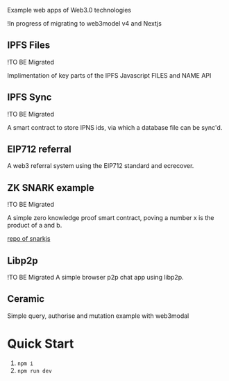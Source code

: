 Example web apps of Web3.0 technologies

!In progress of migrating to web3model v4 and Nextjs

## IPFS Files
!TO BE Migrated

Implimentation of key parts of the IPFS Javascript FILES and NAME API

## IPFS Sync
!TO BE Migrated

A smart contract to store IPNS ids, via which a database file can be sync'd.

## EIP712 referral

A web3 referral system using the EIP712 standard and ecrecover.

## ZK SNARK example
!TO BE Migrated

A simple zero knowledge proof smart contract, poving a number x is the product of a and b.

[repo of snarkjs](https://github.com/iden3/snarkjs)

## Libp2p
!TO BE Migrated
A simple browser p2p chat app using libp2p.

## Ceramic

Simple query, authorise and mutation example with web3modal

# Quick Start

1. `npm i`
2. `npm run dev`
